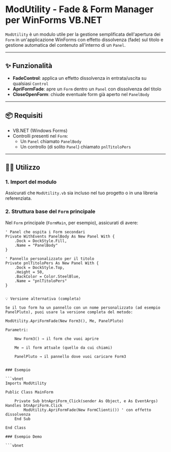 # ModUtility - Fade & Form Manager per WinForms VB.NET

`ModUtility` è un modulo utile per la gestione semplificata dell'apertura dei `Form` in un'applicazione WinForms con effetto dissolvenza (fade) sul titolo e gestione automatica del contenuto all'interno di un `Panel`.

---

## ✨ Funzionalità

- **FadeControl**: applica un effetto dissolvenza in entrata/uscita su qualsiasi `Control`
- **ApriFormFade**: apre un `Form` dentro un `Panel` con dissolvenza del titolo
- **CloseOpenForm**: chiude eventuale form già aperto nel `PanelBody`

---

## 📦 Requisiti

- VB.NET (Windows Forms)
- Controlli presenti nel `Form`:
  - Un `Panel` chiamato `PanelBody`
  - Un controllo (di solito `Panel`) chiamato `pnlTitoloPers`

---

## 🧑‍💻 Utilizzo

### 1. Import del modulo

Assicurati che `ModUtility.vb` sia incluso nel tuo progetto o in una libreria referenziata.

### 2. Struttura base del `Form` principale

Nel `Form` principale (`FormMain`, per esempio), assicurati di avere:

```vbnet
' Panel che ospita i Form secondari
Private WithEvents PanelBody As New Panel With {
    .Dock = DockStyle.Fill,
    .Name = "PanelBody"
}

' Pannello personalizzato per il titolo
Private pnlTitoloPers As New Panel With {
    .Dock = DockStyle.Top,
    .Height = 50,
    .BackColor = Color.SteelBlue,
    .Name = "pnlTitoloPers"
}


💡 Versione alternativa (completa)

Se il tuo form ha un pannello con un nome personalizzato (ad esempio PanelPluto), puoi usare la versione completa del metodo:

ModUtility.ApriFormFade(New Form3(), Me, PanelPluto)

Parametri:

    New Form3() → il form che vuoi aprire

    Me → il form attuale (quello da cui chiami)

    PanelPluto → il pannello dove vuoi caricare Form3
	
	
### Esempio 

```vbnet
Imports ModUtility

Public Class MainForm

    Private Sub btnApriForm_Click(sender As Object, e As EventArgs) Handles btnApriForm.Click
        ModUtility.ApriFormFade(New FormClienti()) ' con effetto dissolvenza
    End Sub

End Class

### Esempio Demo

```vbnet

